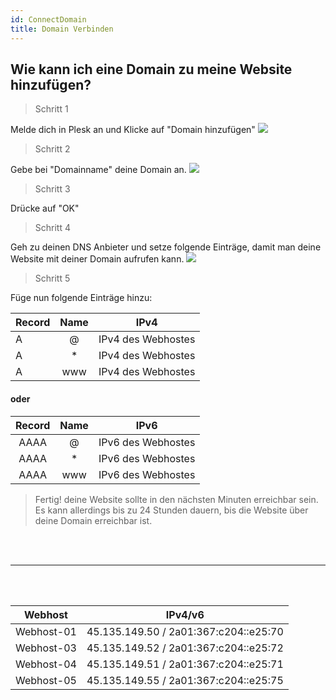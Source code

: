 ```yaml
---
id: ConnectDomain
title: Domain Verbinden
---
```



## Wie kann ich eine Domain zu meine Website hinzufügen? 


> Schritt 1

Melde dich in Plesk an und Klicke auf "Domain hinzufügen"
![](https://screen.magic-pics.tk/FOku9/doJOROlU31.png/raw)

> Schritt 2

Gebe bei "Domainname" deine Domain an.
![](https://screen.magic-pics.tk/FOku9/lEtEpOcA24.png/raw)

> Schritt 3

Drücke auf "OK"

> Schritt 4

Geh zu deinen DNS Anbieter und setze folgende Einträge, damit man deine Website mit deiner Domain aufrufen kann.
![](https://screen.magic-pics.tk/FOku9/hasaRoHE78.png/raw)

> Schritt 5

Füge nun folgende Einträge hinzu:

|Record|Name|IPv4|
| ------------- | :-----------: | :-----------:|
|A|@| IPv4 des Webhostes|
|A|*|IPv4 des Webhostes|
|A|www| IPv4 des Webhostes|

#### oder

|Record|Name|IPv6|
|:----:|:----:|:----:|
|AAAA|@|IPv6 des Webhostes|
|AAAA|*|IPv6 des Webhostes|
|AAAA|www|IPv6 des Webhostes|


> Fertig! deine Website sollte in den nächsten Minuten erreichbar sein. Es kann allerdings bis zu 24 Stunden dauern, bis die Website über deine Domain erreichbar ist.

<br/>



<br/>

---
<br/>






<br/>



| Webhost | IPv4/v6 |
| ------------- | :-----------: |
| Webhost-01 | 45.135.149.50 / 2a01:367:c204::e25:70|
| Webhost-03 | 45.135.149.52 / 2a01:367:c204::e25:72|
| Webhost-04 | 45.135.149.51 / 2a01:367:c204::e25:71|
| Webhost-05 | 45.135.149.55 / 2a01:367:c204::e25:75|
